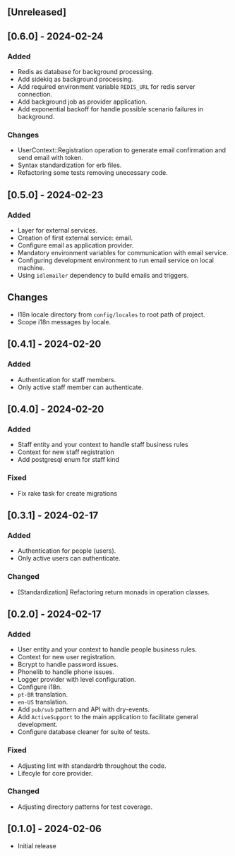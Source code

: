 ## [Unreleased]

## [0.6.0] - 2024-02-24

### Added

- Redis as database for background processing.
- Add sidekiq as background processing.
- Add required environment variable `REDIS_URL` for redis server connection.
- Add background job as provider application.
- Add exponential backoff for handle possible scenario failures in background.

### Changes

- UserContext::Registration operation to generate email confirmation and send email with token.
- Syntax standardization for erb files.
- Refactoring some tests removing unecessary code.

## [0.5.0] - 2024-02-23

### Added

- Layer for external services.
- Creation of first external service: email.
- Configure email as application provider.
- Mandatory environment variables for communication with email service.
- Configuring development environment to run email service on local machine.
- Using `idlemailer` dependency to build emails and triggers.

## Changes

- I18n locale directory from `config/locales` to root path of project.
- Scope i18n messages by locale.

## [0.4.1] - 2024-02-20

### Added

- Authentication for staff members.
- Only active staff member can authenticate.

## [0.4.0] - 2024-02-20

### Added

- Staff entity and your context to handle staff business rules
- Context for new staff registration
- Add postgresql enum for staff kind

### Fixed

- Fix rake task for create migrations

## [0.3.1] - 2024-02-17

### Added

- Authentication for people (users).
- Only active users can authenticate.

### Changed

- [Standardization] Refactoring return monads in operation classes.

## [0.2.0] - 2024-02-17

### Added

- User entity and your context to handle people business rules.
- Context for new user registration.
- Bcrypt to handle password issues.
- Phonelib to handle phone issues.
- Logger provider with level configuration.
- Configure i18n.
- `pt-BR` translation.
- `en-US` translation.
- Add `pub/sub` pattern and API with dry-events.
- Add `ActiveSupport` to the main application to facilitate general development.
- Configure database cleaner for suite of tests.

### Fixed

- Adjusting lint with standardrb throughout the code.
- Lifecyle for core provider.

### Changed

- Adjusting directory patterns for test coverage.

## [0.1.0] - 2024-02-06

- Initial release
